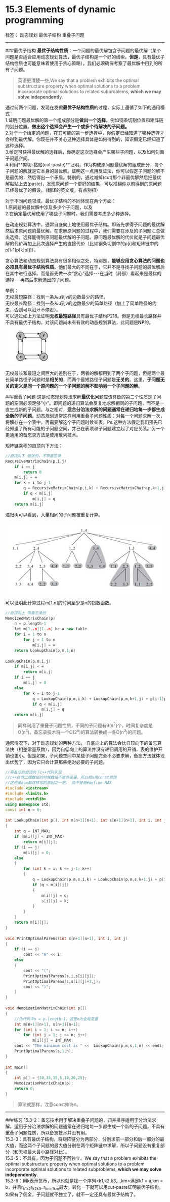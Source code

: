 # 15.3 Elements of dynamic programming

标签： 动态规划 最优子结构 重叠子问题

---
###最优子结构
**最优子结构性质**：一个问题的最优解包含子问题的最优解（某个问题是否适合应用动态规划算法，最优子结构是一个好的线索。**但是**，具有最优子结构性质也可能意味着使用于贪心策略）。我们必须确保考察了最优解中用到的所有子问题。

> 英语更清楚一些,We say that a problem exhibits the optimal substructure property when optimal solutions to a problem incorporate optimal solutions to related subproblems, **which we may solve independently**.

通过前两个问题，发现在发掘**最优子结构性质**的过程，实际上遵循了如下的通用模式：  
1.证明问题最优解的第一个组成部分是**做出一个选择**。例如钢条切割位置和矩阵链的划分位置。**做出这个选择会产生一个或多个待解决的子问题。**  
2.对于一个给定的问题，在其可能的第一步选择中，你假定已经知道了哪种选择才会得到最优解。你现在并不关心这种选择具体是如何得到的，知识假定已经知道了这种选择。  
3.给定可获得最优解的选择后，你确定这次选择会产生哪些子问题，以及如何刻画子问题空间。  
4.利用**剪切-黏贴(cut-paste)**证明，作为构成原问题最优解的组成部分，每个子问题的解就是它本身的最优解。证明这一点用反证法，你可以假定子问题的解不是最优的，然后得出一个矛盾。特别的，通过减掉(cut)那个非最优解然后把最优解黏贴上去(paste)，发现原问题一个更好的结果，可以推翻你以前得到的原问题已经最优了的假设。（翻译的英文版，有点别扭）

对于不同问题领域，最优子结构的不同体现在两个方面：  
1.原问题的最优解中涉及多少个子问题，以及  
2.在确定最优解使用了哪些子问题时，我们需要考虑多少种选择。

在动态规划算法中，通常自底向上地使用最优子结构。即首先求得子问题的最优解然后求原问题的最优解。在求解原问题的过程中，我们需要在涉及的子问题汇总做出选择，选择能得到原问题最优解的子问题。原问题最优解的代价就是子问题最优解的代价再加上此次选择产生的直接代价（比如钢条切割中的p[i]和矩阵链中的p[i-1]p[k]p[j]）。

贪心算法和动态规划算法具有很多相似之处，特别是，**能够应用贪心算法的问题也必须具有最优子结构性质**。他们最大的不同在于，它并不是寻找子问题的最优解后在其中进行选择。而是首先做一次“贪心”选择---在当时（局部）看起来是最优的选择---再然后求解选出的子问题。

举例：  
无权最短路径：找到一条从u到v的边数最少的路径。  
无权最长路径：找到一条从u到v的边数最少的简单路径（加上了简单路径的约束，否则可以沿环不停走）。  
可以通过如上方法证明**无权最短路径**具有最优子结构P218。但是无权最长路径并不具有最优子结构，对该问题尚未有有效的动态规划算法，此问题是**NP**的。

![NP的无权最长路径问题](../pictures/15.3-1.jpg)

无权最长和最短之间巨大的差别在于，两者的解都用到了两个子问题，但是两个最长简单路径子问题时是**相关的**，而两个最短路径子问题是**无关的**。这里，**子问题无关的定义是同一个原问题的一个子问题的解不影响另一个子问题的解**。

###重叠子问题
这是动态规划算法求解**最优化**问题应该具备的第二个性质是子问题的空间必须足够“小”。即问题的递归算法会反复地求解相同的子问题，而不是一直生成新的子问题。与之相对，**适合分治法求解的问题通常在递归地每一步都生成全新的子问题**。动态规划通常这样利用重叠子问题性质：对每一个问题求解一次，将解存在一个表中，再需要解这个子问题时候查表。Ps.这种方法假定我们预先已经知道了所有可能的子问题空间，并已在表项和子问题建立起了对应关系。另一个更通用的备忘录方法是使用散列技术。

矩阵链乘积的自顶向下方法：
```c++
//自顶向下 低效的，不带备忘录
RecursiveMatrixChain(p,i,j)
    if i == j
        return 0
    m[i,j] = ∞
    for k = i to j-1
        q = RecursiveMatrixChain(p,i,k) + RecursiveMatrixChain(p,k+1,j) + p[i-1]p[k]p[j]
        if q < m[i,j]
            m[i,j] = q
    return m[i,j]
```

递归树可以看到，大量相同的子问题被重复计算。

![不带备忘录的自顶向下方法的递归树](../pictures/15.3-2.jpg)

可以证明此计算过程m[1,n]的时间至少是n的指数函数。

```c++
//自顶向上 带备忘录的
MemoizedMatrixChain(p)
    n = p.length-1
    let m[1..n][1..n] be a new table
    for i = 1 to n
        for j = 1 to n
            m[i,j] = ∞
    return LookupChain(p,m,1,n)
    
LookupChain(p,m,i,j)
    if m[i,j] < ∞
        return m[i,j]
    if i == j
        m[i,j] = 0
    else
        for k = i to j-1
            q = LookupChain(p,m,i,k) + LookupChain(p,m,k+1,j) + p[i-1]p[k]p[j]
            if q < m[i,j]
                m[i,j] = q
    return m[i,j]
```

> 同样利用了重叠子问题性质，不同的子问题有θ(n<sup>2</sup>)个，时间复杂度是O(n<sup>3</sup>)。备忘录技术将一个Ω(2<sup>n</sup>)的算法转换成一各O(n<sup>3</sup>)的问题。

通常情况下，对于动态规划的两种方法， 自底向上的算法会比自顶向下的备忘算法快（相差常量系数），因为自低向上的算法并没有递归调用的开销，表的维护开销也更小。但是如果，子问题空间中某些子问题完全不必要求解，备忘方法就体现出优势了，因为它只会计算那些绝对必要的子问题。

```c++
//带备忘的自顶向下c++代码实现
//c++在传二维数组的时候数组不能传变量，所以把n用const修饰
//这也是acm都这样写的原因之一吧， 而不是用#define MAX
#include <iostream>
#include <limits.h>
#include <cstdlib>
using namespace std;
const int n = 6;

int LookupChain(int p[], int m[n+1][n+1], int s[n+1][n+1], int i, int j)
{
    int q = INT_MAX;
    if (m[i][j] < INT_MAX)
        return m[i][j];
    if (i == j)
        m[i][j] = 0;
    else
    {
        for (int k = i; k <= j-1; k++)
        {
            q = LookupChain(p,m,s,i,k) + LookupChain(p,m,s,k+1,j) + p[i-1]*p[k]*p[j];
            if (q < m[i][j])
            {
                m[i][j] = q;
                s[i][j] = k;
            }
        }
    }
    return m[i][j];
}

void PrintOptimalParens(int s[n+1][n+1], int i, int j)
{
    if (i == j)
        cout << "A" << i;
    else
    {
        cout << "(";
        PrintOptimalParens(s,i,s[i][j]);
        PrintOptimalParens(s,s[i][j]+1,j);
        cout << ")";
    }
}

void MemoizationMatrixChain(int p[])
{
    //伪代码中n = p.length-1，这里n为全局变量
    int m[n+1][n+1], s[n+1][n+1];
    for (int i = 1; i <= n; i++)
        for (int j = 1; j <= n; j++)
            m[i][j] = INT_MAX;
    cout << "The minimum cost is " <<  LookupChain(p,m,s,1,n) << endl;
    PrintOptimalParens(s,1,n);
}

int main()
{
    int p[] = {30,35,15,5,10,20,25};
    MemoizationMatrixChain(p);
    return 0;
}

```

> 算法就那样，注意const修饰n。

---
###练习
15.3-2：备忘技术用于解决重叠子问题的，归并排序适用于分治法求解。适用于分治法求解的问题通常在递归地每一步都生成一个新的子问题，不具有重叠子问题性质，所以备忘技术并没有用。  
15.3-3：具有最优子结构。将矩阵链分为两部分，分别求前一部分和后一部分的最大值，而这两个子问题的最大值分别在两个矩阵链中求解，所以子问题没有重复部分（和无权最大最小路径对比）。  
15.3-5：不具有，因为子问题不再独立。We say that a problem exhibits the optimal substructure property when optimal solutions to a problem incorporate optimal solutions to related subproblems, **which we may solve independently**.  
15.3-6：用k表示货币，所以也就是找一个序列<k1,k2,k3,..,km>满足k1 = a,km = b，并且r<sub>k1k2</sub>r<sub>k2k3</sub>..r<sub>km-1km</sub>最大。转化一下就可以用cut-paste证明最优子结构。如果有了佣金，子问题就不独立了，就不一定还具有最优子结构了。


[1]: https://github.com/wj1066/pictures/blob/master/CLRS/15.3-1.jpg
[2]: https://github.com/wj1066/pictures/blob/master/CLRS/15.3-2.jpg



